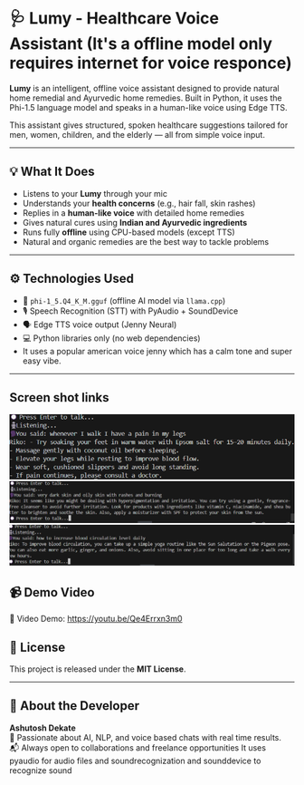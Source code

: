 
# 🩺 Lumy - Healthcare Voice Assistant (It's a offline model only requires internet for voice responce)

**Lumy** is an intelligent, offline voice assistant designed to provide natural home remedial and Ayurvedic home remedies. Built in Python, it uses the Phi-1.5 language model and speaks in a human-like voice using Edge TTS.

This assistant gives structured, spoken healthcare suggestions tailored for men, women, children, and the elderly — all from simple voice input.

---

## 💡 What It Does

- Listens to your **Lumy** through your mic
- Understands your **health concerns** (e.g., hair fall, skin rashes)
- Replies in a **human-like voice** with detailed home remedies
- Gives natural cures using **Indian and Ayurvedic ingredients**
- Runs fully **offline** using CPU-based models (except TTS)
- Natural and organic remedies are the best way to tackle problems
---

## ⚙️ Technologies Used

- 🧠 `phi-1_5.Q4_K_M.gguf` (offline AI model via `llama.cpp`)
- 🎙️ Speech Recognition (STT) with PyAudio + SoundDevice
- 🗣️ Edge TTS voice output (Jenny Neural)
- 💻 Python libraries only (no web dependencies)
- It uses a popular american voice jenny which has a calm tone and super easy vibe.
---
## Screen shot links
![Lumy Screenshot](https://raw.githubusercontent.com/Ashutosh0000000/Healthcare-mindheal-voice-agent/main/Screenshot%202025-06-18%20120253.png)
![Healthcare Voice Assistant Screenshot](https://raw.githubusercontent.com/Ashutosh0000000/Healthcare-mindheal-voice-agent/main/Healthcare%20voice%20assistant%20responce%20screenshot.png)
![Healthcare Voice Assistant Screenshot](https://github.com/Ashutosh0000000/Healthcare-mindheal-voice-agent/blob/main/Healthcare%20voice%20assistant%20responce%20screenshot%202.png)
 
## 📹 Demo Video

🔗 Video Demo: https://youtu.be/Qe4Errxn3m0


## 📄 License

This project is released under the **MIT License**.

---

## 🙋 About the Developer

**Ashutosh Dekate**  
📌 Passionate about AI, NLP, and voice based chats with real time results.  
📬 Always open to collaborations and freelance opportunities
It uses pyaudio for audio files and soundrecognization and sounddevice to recognize sound

